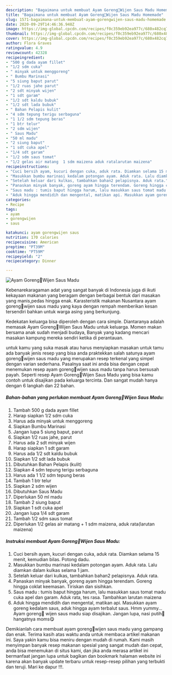```yaml
---
description: "Bagaimana untuk membuat Ayam Goreng🍗Wijen Saus Madu Homemade"
title: "Bagaimana untuk membuat Ayam Goreng🍗Wijen Saus Madu Homemade"
slug: 1571-bagaimana-untuk-membuat-ayam-gorengwijen-saus-madu-homemade
date: 2020-09-29T14:46:36.948Z
image: https://img-global.cpcdn.com/recipes/f0c359eb92ea977c/680x482cq70/ayam-goreng🍗wijen-saus-madu-foto-resep-utama.jpg
thumbnail: https://img-global.cpcdn.com/recipes/f0c359eb92ea977c/680x482cq70/ayam-goreng🍗wijen-saus-madu-foto-resep-utama.jpg
cover: https://img-global.cpcdn.com/recipes/f0c359eb92ea977c/680x482cq70/ayam-goreng🍗wijen-saus-madu-foto-resep-utama.jpg
author: Flora Graves
ratingvalue: 4.9
reviewcount: 42328
recipeingredient:
- "500 g dada ayam fillet"
- "1/2 sdm cuka"
- " minyak untuk menggoreng"
- " Bumbu Marinasi"
- "5 siung baput parut"
- "1/2 ruas jahe parut"
- "2 sdt minyak wijen"
- "1 sdt garam"
- "1/2 sdt kaldu bubuk"
- "1/2 sdt lada bubuk"
- " Bahan Pelapis kulit"
- "4 sdm tepung terigu serbaguna"
- "1 1/2 sdm tepung beras"
- "1 btr telur"
- "2 sdm wijen"
- " Saus Madu"
- "50 ml madu"
- "2 siung baput"
- "1 sdt cuka apel"
- "1/4 sdt garam"
- "1/2 sdm saus tomat"
- "1/2 gelas air matang  1 sdm maizena aduk ratalarutan maizena"
recipeinstructions:
- "Cuci bersih ayam, kucuri dengan cuka, aduk rata. Diamkan selama 15 menit, kemudian bilas. Potong dadu."
- "Masukkan bumbu marinasi kedalam potongan ayam. Aduk rata. Lalu diamkan dalam kulkas selama 1 jam."
- "Setelah keluar dari kulkas, tambahkan bahan2 pelapisnya. Aduk rata."
- "Panaskan minyak banyak, goreng ayam hingga terendam. Goreng hingga coklat keemasan. Tiriskan dan sisihkan."
- "Saus madu : tumis baput hingga harum, lalu masukkan saus tomat madu cuka apel dan garam. Aduk rata, tes rasa. Tambahkan larutan maizena"
- "Aduk hingga mendidih dan mengental, matikan api. Masukkan ayam goreng kedalam saus, aduk hingga ayam terbalut saus. Hmm yummy... Ayam goreng🍗 wijen saus madu siap disajikan. Jangan lupa, nasi putih🍚hangatnya moms😋"
categories:
- Recipe
tags:
- ayam
- gorengwijen
- saus

katakunci: ayam gorengwijen saus 
nutrition: 170 calories
recipecuisine: American
preptime: "PT39M"
cooktime: "PT59M"
recipeyield: "2"
recipecategory: Dinner

---
```



![Ayam Goreng🍗Wijen Saus Madu](https://img-global.cpcdn.com/recipes/f0c359eb92ea977c/680x482cq70/ayam-goreng🍗wijen-saus-madu-foto-resep-utama.jpg)

Kebenarekaragaman adat yang sangat banyak di Indonesia juga di ikuti kekayaan makanan yang beragam dengan berbagai bentuk dari masakan yang manis,pedas hingga enak. Karasteristik makanan Nusantara ayam goreng🍗wijen saus madu yang kaya dengan rempah memberikan kesan tersendiri bahkan untuk warga asing yang berkunjung.




Kedekatan keluarga bisa diperoleh dengan cara simple. Diantaranya adalah memasak Ayam Goreng🍗Wijen Saus Madu untuk keluarga. Momen makan bersama anak sudah menjadi budaya, Banyak yang kadang mencari masakan kampung mereka sendiri ketika di perantauan.

untuk kamu yang suka masak atau harus menyiapkan masakan untuk tamu ada banyak jenis resep yang bisa anda praktekkan salah satunya ayam goreng🍗wijen saus madu yang merupakan resep terkenal yang simpel dengan varian sederhana. Pasalnya saat ini anda bisa dengan cepat menemukan resep ayam goreng🍗wijen saus madu tanpa harus bersusah payah.
Seperti resep Ayam Goreng🍗Wijen Saus Madu yang bisa kamu contoh untuk disajikan pada keluarga tercinta. Dan sangat mudah hanya dengan 6 langkah dan 22 bahan.


<!--inarticleads1-->

##### Bahan-bahan yang perlukan membuat Ayam Goreng🍗Wijen Saus Madu:

1. Tambah 500 g dada ayam fillet
1. Harap siapkan 1/2 sdm cuka
1. Harus ada  minyak untuk menggoreng
1. Siapkan  Bumbu Marinasi
1. Jangan lupa 5 siung baput, parut
1. Siapkan 1/2 ruas jahe, parut
1. Harus ada 2 sdt minyak wijen
1. Harap siapkan 1 sdt garam
1. Harus ada 1/2 sdt kaldu bubuk
1. Siapkan 1/2 sdt lada bubuk
1. Dibutuhkan  Bahan Pelapis (kulit)
1. Siapkan 4 sdm tepung terigu serbaguna
1. Harus ada 1 1/2 sdm tepung beras
1. Tambah 1 btr telur
1. Siapkan 2 sdm wijen
1. Dibutuhkan  Saus Madu
1. Diperlukan 50 ml madu
1. Tambah 2 siung baput
1. Siapkan 1 sdt cuka apel
1. Jangan lupa 1/4 sdt garam
1. Tambah 1/2 sdm saus tomat
1. Diperlukan 1/2 gelas air matang + 1 sdm maizena, aduk rata(larutan maizena)




<!--inarticleads2-->

##### Instruksi membuat  Ayam Goreng🍗Wijen Saus Madu:

1. Cuci bersih ayam, kucuri dengan cuka, aduk rata. Diamkan selama 15 menit, kemudian bilas. Potong dadu.
1. Masukkan bumbu marinasi kedalam potongan ayam. Aduk rata. Lalu diamkan dalam kulkas selama 1 jam.
1. Setelah keluar dari kulkas, tambahkan bahan2 pelapisnya. Aduk rata.
1. Panaskan minyak banyak, goreng ayam hingga terendam. Goreng hingga coklat keemasan. Tiriskan dan sisihkan.
1. Saus madu : tumis baput hingga harum, lalu masukkan saus tomat madu cuka apel dan garam. Aduk rata, tes rasa. Tambahkan larutan maizena
1. Aduk hingga mendidih dan mengental, matikan api. Masukkan ayam goreng kedalam saus, aduk hingga ayam terbalut saus. Hmm yummy... Ayam goreng🍗 wijen saus madu siap disajikan. Jangan lupa, nasi putih🍚hangatnya moms😋




Demikianlah cara membuat ayam goreng🍗wijen saus madu yang gampang dan enak. Terima kasih atas waktu anda untuk membaca artikel makanan ini. Saya yakin kamu bisa meniru dengan mudah di rumah. Kami masih menyimpan banyak resep makanan spesial yang sangat mudah dan cepat, anda bisa menemukan di situs kami, dan jika anda merasa artikel ini bermanfaat jangan lupa untuk bagikan dan bookmark halaman website ini karena akan banyak update terbaru untuk resep-resep pilihan yang terbukti dan teruji. Mari ke dapur !!!. 
